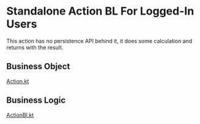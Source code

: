 # Standalone Action BL For Logged-In Users

This action has no persistence API behind it, it does some calculation
and returns with the result.

## Business Object

[Action.kt](/cookbook/src/commonMain/kotlin/zakadabar/cookbook/backend/authorize/action/loggedin/Action.kt)

## Business Logic

[ActionBl.kt](/cookbook/src/jvmMain/kotlin/zakadabar/cookbook/backend/authorize/action/loggedin/ActionBl.kt)
